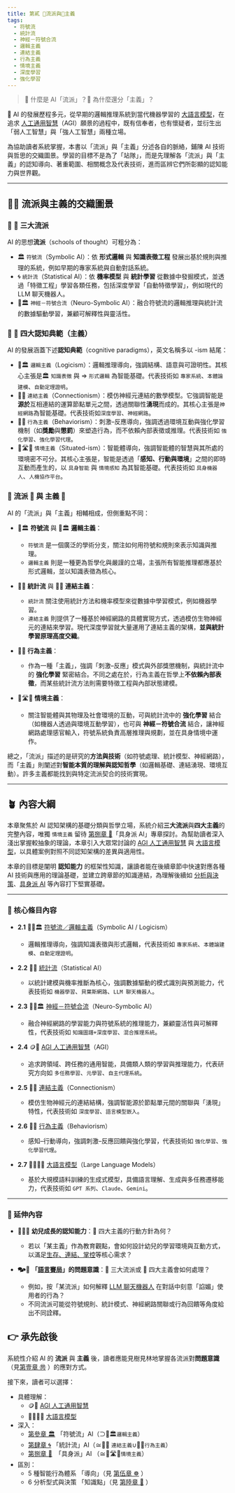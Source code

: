 ```yaml
---
title: 第貳 🎏流派與🏮主義
tags:
  - 符號流
  - 統計流
  - 神經－符號合流
  - 邏輯主義
  - 連結主義
  - 行為主義
  - 情境主義
  - 深度學習
  - 強化學習
---
```

> 🎏 什麼是 AI「流派」？🏮 為什麼還分「主義」？

🎋 AI 的發展歷程多元，從早期的邏輯推理系統到當代機器學習的 [大語言模型](02-07-large_language_models.zh-hant)，在追求 [人工通用智慧](02-04-agi.zh-hant)（AGI）願景的過程中，既有信奉者，也有懷疑者，並衍生出「弱人工智慧」與「強人工智慧」兩種立場。

為協助讀者系統掌握，本書以「流派」與「主義」分述各自的脈絡，鋪陳 AI 技術與哲思的交織圖景。學習的目標不是為了「站隊」，而是先理解各「流派」與「主義」的認知導向、著重範圍、相關概念及代表技術，進而區辨它們所彰顯的認知能力與世界觀。

***

## 🎏🏮 流派與主義的交織圖景

### 🔹 🎏 三大流派

AI 的思想**流派**（schools of thought）可粗分為：

- 🏛️ `符號流`（Symbolic AI）：依 **形式邏輯** 與 **知識表徵工程** 發展出基於規則與推理的系統，例如早期的專家系統與自動對話系統。  
- 🌀 `統計流`（Statistical AI）：依 **機率模型** 與 **統計學習** 從數據中發掘模式，並透過「特徵工程」學習各類任務，包括深度學習「自動特徵學習」，例如現代的 LLM 聊天機器人。  
- 🧠🏛️ `神經－符號合流`（Neuro-Symbolic AI）：融合符號流的邏輯推理與統計流的數據驅動學習，兼顧可解釋性與靈活性。  

### 🔸 🏮 四大認知典範（主義）

AI 的發展涵蓋下述**認知典範**（cognitive paradigms），英文名稱多以 -ism 結尾：

- 🏮🏛️ `邏輯主義`（Logicism）：邏輯推理導向，強調結構、語意與可證明性。其核心主張是🏛 `知識表徵` 與 ⇒ `形式邏輯` 為智能基礎。代表技術如 `專家系統`、`本體論建模`、`自動定理證明`。  
- 🏮🧬 `連結主義`（Connectionism）：模仿神經元連結的數學模型。它強調智能是**源於**互相連結的運算節點單元之間，透過關聯性**湧現**而成的。其核心主張是`神經網路`為智能基礎。代表技術如`深度學習`、`神經網路`。
- 🏮💪 `行為主義`（Behaviorism）：刺激–反應導向，強調透過環境互動與強化學習機制（如**獎勵**與**懲罰**）來塑造行為，而不依賴內部表徵或推理。代表技術如 `強化學習`、`強化學習代理`。  
- 🏮🛣🤖 `情境主義`（Situated-ism）：智能體導向，強調智能體的智慧與其所處的環境密不可分。其核心主張是，智能是透過「**感知、行動與環境**」之間的即時互動而產生的，以 `具身智能` 與 `情境感知` 為其智能基礎。代表技術如 `具身機器人`、`人機協作平台`。

### 🤔 流派 🎏 與 主義 🏮

AI 的「流派」與「主義」相輔相成，但側重點不同：

- 🎏🏛️ **符號流** 與 🏮🏛️ **邏輯主義**：  
  - `符號流` 是一個廣泛的學術分支，關注如何用符號和規則來表示知識與推理。  
  - `邏輯主義` 則是一種更為哲學化與嚴謹的立場，主張所有智能推理都應基於形式邏輯，並以知識表徵為核心。  

- 🎏🌀 **統計流** 與 🏮🧬 **連結主義**：  
  - `統計流` 關注使用統計方法和機率模型來從數據中學習模式，例如機器學習。
  - `連結主義` 則提供了一種基於神經網路的具體實現方式，透過模仿生物神經元的連結來學習。現代深度學習就大量運用了連結主義的架構，**並與統計學習原理高度交織**。

- 🏮💪 **行為主義**：  
  - 作為一種「主義」，強調「刺激–反應」模式與外部獎懲機制，與統計流中的 **強化學習** 緊密結合。不同之處在於，行為主義在哲學上**不依賴內部表徵**，而某些統計流方法則需要特徵工程與內部狀態建模。  

- 🏮🛣🤖 **情境主義**：  
  - 關注智能體與其物理及社會環境的互動，可與統計流中的 **強化學習** 結合（如機器人透過與環境互動學習），也可與 **神經－符號合流** 結合，讓神經網路處理感官輸入，符號系統負責高層推理與規劃，並在具身情境中運作。  

總之，「流派」描述的是研究的**方法與技術**（如符號處理、統計模型、神經網路），而「主義」則闡述對**智能本質的理解與認知哲學**（如邏輯基礎、連結湧現、環境互動）。許多主義都能找到與特定流派契合的技術實現。

---

## 🪴 內容大綱

本章聚焦於 AI 認知架構的基礎分類與哲學立場，系統介紹**三大流派**與**四大主義**的完整內容，唯獨 `情境主義` 留待 [第捌章 🦾](08----embodied_ai.zh-hant)「具身派 AI」專章探討。為幫助讀者深入淺出掌握較抽象的理論，本章引入大眾常討論的 [AGI 人工通用智慧](02-04-agi.zh-hant) 與 [大語言模型](02-07-large_language_models.zh-hant)，以具體案例對照不同認知架構的差異與適用性。

本章的目標是闡明 **認知能力** 的框架性知識，讓讀者能在後續章節中快速對應各種 AI 技術與應用的理論基礎，並建立跨章節的知識連結，為理解後續如 [分析與決策](06----ai_analytic_form_decision.zh-hant)、[具身派 AI](08----embodied_ai.zh-hant) 等內容打下堅實基礎。

*** 

### 🌰 核心條目內容

* **2.1** 🎏🏮🏛️ [符號流／邏輯主義](02-01-symbolic_ai.zh-hant)（Symbolic AI / Logicism）  
  - 邏輯推理導向，強調知識表徵與形式邏輯，代表技術如 `專家系統`、`本體論建模`、`自動定理證明`。  

* **2.2** 🎏🌀 [統計流](02-02-statistical_ai.zh-hant)（Statistical AI）  
  - 以統計建模與機率推斷為核心，強調數據驅動的模式識別與預測能力，代表技術如 `機器學習`、`貝葉斯網路`、`LLM 聊天機器人`。  

* **2.3** 🎏🧠🏛️ [神經－符號合流](02-03-neurosymbolic_ai.zh-hant)（Neuro-Symbolic AI）  
  - 融合神經網路的學習能力與符號系統的推理能力，兼顧靈活性與可解釋性，代表技術如 `知識圖譜+深度學習`、`混合推理系統`。  

* **2.4** 🪙🫣 [AGI 人工通用智慧](02-04-agi.zh-hant)（AGI）  
  - 追求跨領域、跨任務的通用智能，具備類人類的學習與推理能力，代表研究方向如 `多任務學習`、`元學習`、`自主代理系統`。  

* **2.5** 🏮🧬 [連結主義](02-05-connectionism.zh-hant)（Connectionism）  
  - 模仿生物神經元的連結結構，強調智能源於節點單元間的關聯與「湧現」特性，代表技術如 `深度學習`、`語言模型嵌入`。  

* **2.6** 🏮💪 [行為主義](02-06-behaviorism.zh-hant)（Behaviorism）  
  - 感知–行動導向，強調刺激–反應回饋與強化學習，代表技術如 `強化學習`、`強化學習代理`。  

* **2.7** 😵‍💫🧞‍♀️ [大語言模型](02-07-large_language_models.zh-hant)（Large Language Models）  
  - 基於大規模語料訓練的生成式模型，具備語言理解、生成與多任務遷移能力，代表技術如 `GPT 系列`、`Claude`、`Gemini`。

***

### 🎋 延伸內容

- 👶🏻🍼 **幼兒成長的認知能力**：🏮 四大主義的行動方針為何？  
  - 若以「某主義」作為教育觀點，會如何設計幼兒的學習環境與互動方式，以滿足[生存、連結、掌控](notes-action_for_parents.zh-hant.md)等核心需求？  

- 🗫🎲 **「[語言賽局](01-07-Language_Games.zh-hant)」的問題意識**：🎏 三大流派或 🏮 四大主義會如何處理？  
  - 例如，按「某流派」如何解釋 [LLM 聊天機器人](04-02-llm_chatbots.zh-hant) 在對話中刻意「諂媚」使用者的行為？  
  - 不同流派可能從符號規則、統計模式、神經網路關聯或行為回饋等角度給出不同詮釋。


## 👉 承先啟後

系統性介紹 AI 的 **流派** 與 **主義** 後，讀者應能見樹見林地掌握各流派對**問題意識**（見[第壹章 ㉄](01----problematics.zh-hant) ）的應對方式。

接下來，讀者可以選擇：

* 具體理解：
	- 🪙🫣 [AGI 人工通用智慧](02-04-agi.zh-hant)
	- 😵‍💫🧞‍♀️ [大語言模型](02-07-large_language_models.zh-hant)
* 深入：
	- [第參章 🏛️](03----symbolic_ai.zh-hant)  「符號流」AI（⊃🏮🏛️`邏輯主義`）
	- [第肆章 🌀](04----statistical_ai.zh-hant) 「統計流」AI（≅🏮🧬 `連結主義`∪🏮💪`行為主義`）
	- [第捌章 🦾](08----embodied_ai.zh-hant)　「具身派」AI （≅🏮🛣🤖`情境主義`）
* 區別： 
	- 5 種智能行為體系 「導向」（見 [第伍章 ☸](05----ai_orientations.zh-hant) ）
	- 6 分析型式與決策 「知識點」（見 [第陸章 🔷](06----ai_analytic_form_decision.zh-hant.md) ）
